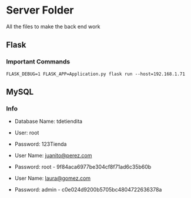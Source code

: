 # Server Folder
All the files to make the back end work

## Flask

### Important Commands

```
FLASK_DEBUG=1 FLASK_APP=Application.py flask run --host=192.168.1.71
```

## MySQL

### Info
- Database Name: tdetiendita
- User: root
- Password: 123Tienda

- User Name: juanito@perez.com
- Password: root - 9f84aca6977be304cf8f71ad6c35b60b

- User Name: laura@gomez.com
- Password: admin - c0e024d9200b5705bc4804722636378a